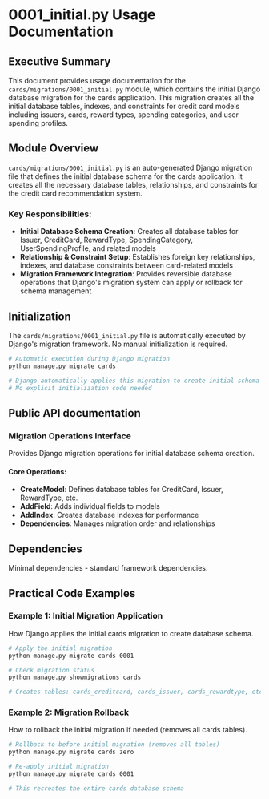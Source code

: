 # 0001_initial.py Usage Documentation

## Executive Summary
This document provides usage documentation for the `cards/migrations/0001_initial.py` module, which contains the initial Django database migration for the cards application. This migration creates all the initial database tables, indexes, and constraints for credit card models including issuers, cards, reward types, spending categories, and user spending profiles.

## Module Overview
`cards/migrations/0001_initial.py` is an auto-generated Django migration file that defines the initial database schema for the cards application. It creates all the necessary database tables, relationships, and constraints for the credit card recommendation system.

### Key Responsibilities:
- **Initial Database Schema Creation**: Creates all database tables for Issuer, CreditCard, RewardType, SpendingCategory, UserSpendingProfile, and related models
- **Relationship & Constraint Setup**: Establishes foreign key relationships, indexes, and database constraints between card-related models
- **Migration Framework Integration**: Provides reversible database operations that Django's migration system can apply or rollback for schema management


## Initialization
The `cards/migrations/0001_initial.py` file is automatically executed by Django's migration framework. No manual initialization is required.

```python
# Automatic execution during Django migration
python manage.py migrate cards

# Django automatically applies this migration to create initial schema
# No explicit initialization code needed
```

## Public API documentation

### Migration Operations Interface
Provides Django migration operations for initial database schema creation.

#### Core Operations:
- **CreateModel**: Defines database tables for CreditCard, Issuer, RewardType, etc.
- **AddField**: Adds individual fields to models
- **AddIndex**: Creates database indexes for performance
- **Dependencies**: Manages migration order and relationships

## Dependencies
Minimal dependencies - standard framework dependencies.

## Practical Code Examples

### Example 1: Initial Migration Application
How Django applies the initial cards migration to create database schema.

```bash
# Apply the initial migration
python manage.py migrate cards 0001

# Check migration status
python manage.py showmigrations cards

# Creates tables: cards_creditcard, cards_issuer, cards_rewardtype, etc.
```

### Example 2: Migration Rollback
How to rollback the initial migration if needed (removes all cards tables).

```bash
# Rollback to before initial migration (removes all tables)
python manage.py migrate cards zero

# Re-apply initial migration
python manage.py migrate cards 0001

# This recreates the entire cards database schema
```

